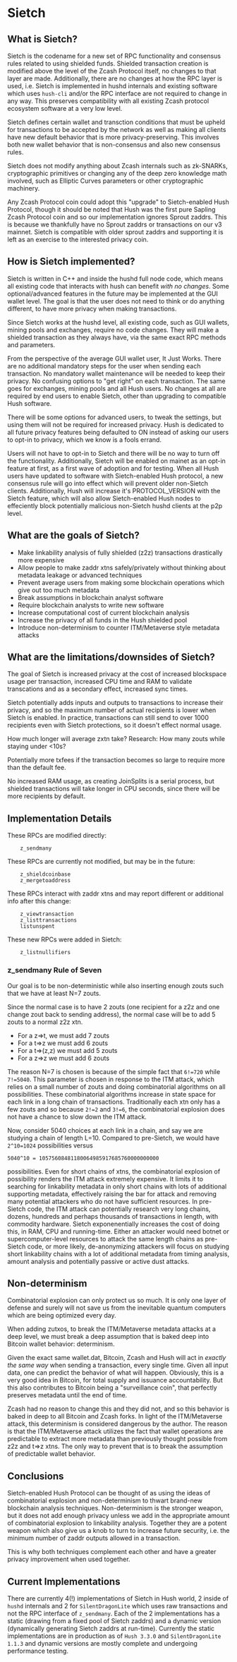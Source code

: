 # Sietch

## What is Sietch?

Sietch is the codename for a new set of RPC functionality and consensus rules related to
using shielded funds. Shielded transaction creation is modified above
the level of the Zcash Protocol itself, no changes to that
layer are made. Additionally, there are no changes at how the RPC layer
is used, i.e. Sietch is implemented in hushd internals and existing software
which uses `hush-cli` and/or the RPC interface are not required to change
in any way. This preserves compatibility with all existing Zcash protocol
ecosystem software at a very low level.

Sietch defines certain wallet and transction conditions that must be
upheld for transactions to be accepted by the network as well as making all clients have
new default behavior that is more privacy-preserving. This involves both
new wallet behavior that is non-consensus and also new consensus rules.

Sietch does not modify anything about Zcash internals such as zk-SNARKs,
cryptographic primitives or changing any of the deep zero knowledge math involved, such
as Elliptic Curves parameters or other cryptographic machinery.

Any Zcash Protocol coin could adopt this "upgrade" to Sietch-enabled Hush Protocol,
though it should be noted that Hush was the first pure Sapling Zcash Protocol
coin and so our implementation ignores Sprout zaddrs. This is because we thankfully
have no Sprout zaddrs or transactions on our v3 mainnet.
Sietch is compatible with older sprout zaddrs and supporting
it is left as an exercise to the interested privacy coin.

## How is Sietch implemented?

Sietch is written in C++ and inside the hushd full node code, which means
all existing code that interacts with hush can benefit *with no changes*.
Some optional/advanced features in the future
may be implemented at the GUI wallet level. The goal is that the user does not need
to think or do anything different, to have more privacy when
making transactions.

Since Sietch works at the hushd level, all existing code, such as GUI wallets,
mining pools and exchanges, require no code changes. They will make a shielded
transaction as they always have, via the same exact RPC methods and parameters.

From the perspective of the average GUI wallet user, It Just Works.
There are no additional mandatory steps for the user when sending
each transaction. No mandatory wallet maintenance will be needed
to keep their privacy. No confusing options to "get right" on each transaction.
The same goes for exchanges, mining pools and all Hush users.
No changes at all are required by end users to enable Sietch, other than upgrading
to compatible Hush software.

There will be some options for advanced users, to
tweak the settings, but using them will not be required for increased privacy.
Hush is dedicated to all future privacy features being defaulted to ON instead
of asking our users to opt-in to privacy, which we know is a fools errand.

Users will not have to opt-in to Sietch and there will be no way to turn off
the functionality. Additionally, Sietch will be enabled on mainet as an opt-in feature
at first, as a first wave of adoption and for testing. When all Hush users have updated
to software with Sietch-enabled Hush protocol, a new consensus rule will go into effect
which will prevent older non-Sietch clients. Additionally, Hush will increase it's
PROTOCOL\_VERSION with the Sietch feature, which will also allow Sietch-enabled Hush nodes
to effeciently block potentially malicious non-Sietch hushd clients at the p2p level.

## What are the goals of Sietch?

 * Make linkability analysis of fully shielded (z2z) transactions drastically more expensive
 * Allow people to make zaddr xtns safely/privately without thinking about
   metadata leakage or advanced techniques
 * Prevent average users from making some blockchain operations which give out too much metadata
 * Break assumptions in blockchain analyst software
 * Require blockchain analysts to write new software
 * Increase computational cost of current blockchain analysis
 * Increase the privacy of all funds in the Hush shielded pool
 * Introduce non-determinism to counter ITM/Metaverse style metadata attacks

## What are the limitations/downsides of Sietch?

The goal of Sietch is increased privacy at the cost of increased blockspace usage per transaction,
increased CPU time and RAM to validate transcations and as a secondary effect, increased sync times.

Sietch potentially adds inputs and outputs to transactions to increase their privacy,
and so the maximum number of actual recipients is lower when Sietch is enabled. In practice,
transactions can still send to over 1000 recipients even with Sietch protections, so it
doesn't effect normal usage.

How much longer will average zxtn take? Research: How many zouts while staying under <10s?

Potentially more txfees if the transaction becomes so large to require more than the default fee.

No increased RAM usage, as creating JoinSplits is a serial process, but shielded transactions
will take longer in CPU seconds, since there will be more recipients by default.

## Implementation Details

These RPCs are modified directly:

```
	z_sendmany
```

These RPCs are currently not modified, but may be in the future:

```
	z_shieldcoinbase
	z_mergetoaddress
```

These RPCs interact with zaddr xtns and may report different or additional info after this change:

```
	z_viewtransaction
	z_listtransactions
	listunspent
```

These new RPCs were added in Sietch:

```
	z_listnullifiers
```

### z\_sendmany Rule of Seven

Our goal is to be non-deterministic while also inserting enough zouts such that we have at least N=7 zouts.

Since the normal case is to have 2 zouts (one recipient for a z2z and one change zout back to sending address),
the normal case will be to add 5 zouts to a normal z2z xtn.

  * For a z=>t, we must add 7 zouts
  * For a t=>z we must add 6 zouts
  * For a t=>(z,z) we must add 5 zouts
  * For a z=>z we must add 6 zouts
  
The reason N=7 is chosen is because of the simple fact that `6!=720` while `7!=5040`. This parameter is chosen
in response to the ITM attack, which relies on a small number of zouts and doing combinatorial algorithms on all
possibilities. These combinatorial algorithms increase in state space for each link in a long chain of transactions.
Traditionally each xtn only has a few zouts and so because `2!=2` and `3!=6`, the combinatorial explosion does not
have a chance to slow down the ITM attack.

Now, consider 5040 choices at each link in a chain, and say we are studying a chain of length L=10.
Compared to pre-Sietch, we would have `2^10=1024` possibilities versus

```
5040^10 = 10575608481180064985917685760000000000
````

possibilities. Even for short chains of xtns, the combinatorial explosion of possibility renders the ITM attack
extremely expensive. It limits it to searching for linkability metadata in only short chains with lots of
additional supporting metadata, effectively raising the bar for attack and removing many potential attackers
who do not have sufficient resources. In pre-Sietch code, the ITM attack can potentially research very long chains,
dozens, hundreds and perhaps thousands of transactions in length, with commodity hardware.
Sietch exponenentially increases the cost of doing this, in RAM, CPU and running-time. Either an attacker would
need botnet or supercomputer-level resources to attack the same length chains as pre-Sietch code, or more likely,
de-anonymizing attackers will focus on studying short linkability chains with a lot of additional metadata from
timing analysis, amount analysis and potentially passive or active dust attacks.

## Non-determinism

Combinatorial explosion can only protect us so much. It is only one layer of defense and surely will not save us
from the inevitable quantum computers which are being optimized every day.

When adding zutxos, to break the ITM/Metaverse metadata attacks at a deep level, we must break a deep assumption
that is baked deep into Bitcoin wallet behavior: determinism.

Given the exact same wallet.dat, Bitcoin, Zcash and Hush will act in *exactly the same way* when sending a transaction, every
single time. Given all input data, one can predict the behavior of what will happen. Obviously, this is a very good idea in Bitcoin,
for total supply and issuance accountability. But this also contributes to Bitcoin being a "surveillance coin", that perfectly
preserves metadata until the end of time.

Zcash had no reason to change this and they did not, and so this behavior is baked in deep to all Bitcoin and Zcash forks.
In light of the ITM/Metaverse attack, this determinism is considered dangerous by the author. The reason is that the
ITM/Metaverse attack utilizes the fact that wallet operations are predictable to extract more metadata than previously thought possible from z2z and t=>z xtns. The only way to prevent that is to break the assumption of predictable wallet behavior.

## Conclusions

Sietch-enabled Hush Protocol can be thought of as using the ideas of combinatorial explosion and non-determinism to thwart brand-new
blockchain analysis techniques. Non-determinism is the stronger weapon, but it does not add enough privacy unless we add in the appropriate amount of combinatorial explosion to linkability analysis. Together they are a potent weapon which also give us a knob
to turn to increase future security, i.e. the minimum number of zaddr outputs allowed in a transaction.

This is why both techniques complement each other and have a greater privacy improvement when used together.

## Current Implementations

There are currently 4(!) implementations of Sietch in Hush world, 2 inside of `hushd` internals and 2 for `SilentDragonLite` which uses raw transactions and not the RPC interface of `z_sendmany`. Each of the 2 implementations has a static (drawing from a fixed pool of Sietch zaddrs) and a dynamic version (dynamically generating Sietch zaddrs at run-time). Currently the static implementations are in production as of `Hush 3.3.0` and `SilentDragonLite 1.1.3` and dynamic versions are mostly complete and undergoing performance testing.
